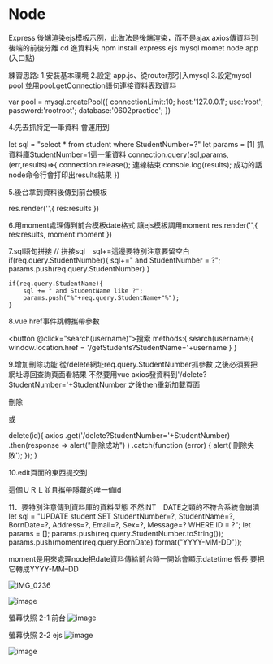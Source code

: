 # Node

Express 後端渲染ejs模板示例，此做法是後端渲染，而不是ajax axios傳資料到後端的前後分離
cd 進資料夾
npm install express ejs mysql momet
node app     (入口點)

練習思路:
1.安裝基本環境
2.設定 app.js、從router那引入mysql 
3.設定mysql pool 並用pool.getConnection語句連接資料表取資料

var pool = mysql.createPool({
	connectionLimit:10;
	host:'127.0.0.1';
	use:'root';
	password:'rootroot';
	database:'0602practice';
})

4.先去抓特定一筆資料 會運用到

let sql = "select * from student where StudentNumber=?"
let params = [1]  抓資料庫StudentNumber=1這一筆資料
connection.query(sql,params,(err,results)=>{
	connection.release();  連線結束
	console.log(results); 成功的話node命令行會打印出results結果
})

5.後台拿到資料後傳到前台模板

res.render('',{
	res:results
})

6.用moment處理傳到前台模板date格式 讓ejs模板調用moment
res.render('',{
	res:results,
	moment:moment
})

7.sql語句拼接
// 拼接sql　sql+=這邊要特別注意要留空白
	if(req.query.StudentNumber){
		sql+=" and StudentNumber = ?";
		params.push(req.query.StudentNumber)
	}
	
	if(req.query.StudentName){
		sql += " and StudentName like ?";
		params.push("%"+req.query.StudentName+"%");
	}
	
8.vue href事件跳轉攜帶參數

<button @click="search(username)">搜索</button>
methods:{
			  search(username){
				  window.location.href = '/getStudents?StudentName='+username
			  }
		  }
		  
9.增加刪除功能 從/delete網址req.query.StudentNumber抓參數 
之後必須要把網址導回查詢頁面看結果 不然要用vue axios發資料到'/delete?StudentNumber='+StudentNumber  之後then重新加載頁面

<a :href="'/delete?StudentNumber='+<%= res[i].StudentNumber %>">刪除</a>

或

 delete(id){
				 	axios
				 	      .get('/delete?StudentNumber='+StudentNumber)
				 	      .then(response => alert("刪除成功") )
				 	      .catch(function (error) { 
				 			  alert('刪除失敗');
				 	      });
				 }
	
				 
10.edit頁面的東西提交到<form action="/updateStudent">  這個ＵＲＬ並且攜帶隱藏的唯一值id
<input type="hidden" name="ID" value="<%= Student.ID%>">

11．要特別注意傳到資料庫的資料型態 不然INT　DATE之類的不符合系統會崩潰
let sql = "UPDATE student SET StudentNumber=?, StudentName=?, BornDate=?, Address=?, Email=?, Sex=?, Message=? WHERE ID = ?";
	let params = [];
	params.push(req.query.StudentNumber.toString());
	params.push(moment(req.query.BornDate).format("YYYY-MM-DD"));

moment是用來處理node把date資料傳給前台時一開始會顯示datetime 很長 要把它轉成YYYY-MM–DD

![IMG_0236](https://github.com/sam921611/Node/blob/master/0602-express-practice/public/img/IMG_1482.GIF?raw=true)
	
![image](https://github.com/sam921611/Node/blob/master/0602-express-practice/public/img/%E8%9E%A2%E5%B9%95%E5%BF%AB%E7%85%A71-1.png?raw=true)	

螢幕快照 2-1 前台
![image](https://github.com/sam921611/Node/blob/master/0602-express-practice/public/img/%E8%9E%A2%E5%B9%95%E5%BF%AB%E7%85%A7%202-1%20%E5%89%8D%E5%8F%B0.png?raw=true)	

螢幕快照 2-2 ejs
![image](https://github.com/sam921611/Node/blob/master/0602-express-practice/public/img/%E8%9E%A2%E5%B9%95%E5%BF%AB%E7%85%A7%202-2%E5%BE%8C%E5%8F%B0.png?raw=true)
		
	
![image](https://github.com/sam921611/Node/blob/master/0602-express-practice/public/img/%E8%9E%A2%E5%B9%95%E5%BF%AB%E7%85%A7%202-2%E5%BE%8C%E5%8F%B0.png?raw=true)	
	

	
	
	
	
	
	
	
	
	
	
	
	
	
	
	
	
	
	
	
	
	
	
	
	
	
	
	
	
	
